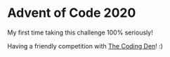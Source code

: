 # Advent of Code 2020
My first time taking this challenge 100% seriously!

Having a friendly competition with [The Coding Den](https://discord.gg/code)! :)
